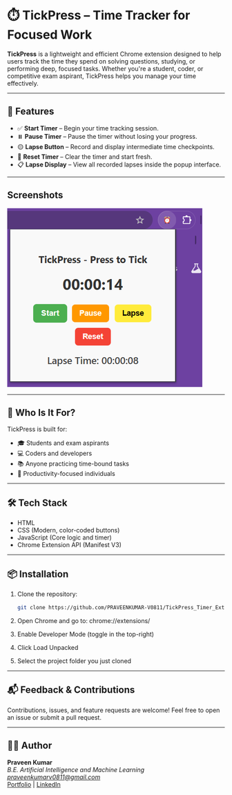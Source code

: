 # ⏱️ TickPress – Time Tracker for Focused Work

**TickPress** is a lightweight and efficient Chrome extension designed to help users track the time they spend on solving questions, studying, or performing deep, focused tasks. Whether you're a student, coder, or competitive exam aspirant, TickPress helps you manage your time effectively.

---

## 🧩 Features

- ✅ **Start Timer** – Begin your time tracking session.
- ⏸️ **Pause Timer** – Pause the timer without losing your progress.
- 🟡 **Lapse Button** – Record and display intermediate time checkpoints.
- 🔄 **Reset Timer** – Clear the timer and start fresh.
- 📋 **Lapse Display** – View all recorded lapses inside the popup interface.

---
## Screenshots

![TickPress Extension Screenshot](./TickPress_Snap.png)

---

## 👥 Who Is It For?

TickPress is built for:
- 🎓 Students and exam aspirants
- 💻 Coders and developers
- 📚 Anyone practicing time-bound tasks
- 🚀 Productivity-focused individuals

---

## 🛠️ Tech Stack

- HTML
- CSS (Modern, color-coded buttons)
- JavaScript (Core logic and timer)
- Chrome Extension API (Manifest V3)

---

## 📦 Installation

1. Clone the repository:
   ```bash
   git clone https://github.com/PRAVEENKUMAR-V0811/TickPress_Timer_Extension.git
2. Open Chrome and go to: chrome://extensions/

3. Enable Developer Mode (toggle in the top-right)

4. Click Load Unpacked

5. Select the project folder you just cloned

---

## 📬 Feedback & Contributions
Contributions, issues, and feature requests are welcome!
Feel free to open an issue or submit a pull request.

---

## 👨‍💻 Author
**Praveen Kumar** <br>
*B.E. Artificial Intelligence and Machine Learning* <br>
*praveenkumarv0811@gmail.com* <br>
[Portfolio](https://buildwithpraveen.vercel.app/) | [LinkedIn](https://www.linkedin.com/in/praveenkumarv08)